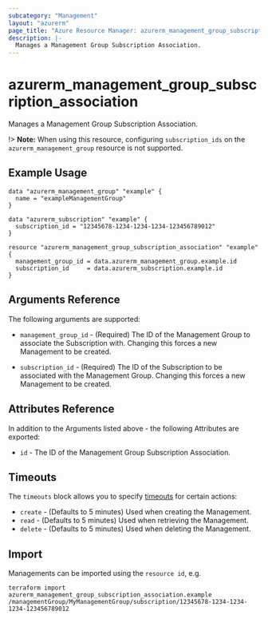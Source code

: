 ```yaml
---
subcategory: "Management"
layout: "azurerm"
page_title: "Azure Resource Manager: azurerm_management_group_subscription_association"
description: |-
  Manages a Management Group Subscription Association.
---
```


# azurerm_management_group_subscription_association

Manages a Management Group Subscription Association.

!> **Note:** When using this resource, configuring `subscription_ids` on the `azurerm_management_group` resource is not supported.

## Example Usage

```hcl
data "azurerm_management_group" "example" {
  name = "exampleManagementGroup"
}

data "azurerm_subscription" "example" {
  subscription_id = "12345678-1234-1234-1234-123456789012"
}

resource "azurerm_management_group_subscription_association" "example" {
  management_group_id = data.azurerm_management_group.example.id
  subscription_id     = data.azurerm_subscription.example.id
}
```

## Arguments Reference

The following arguments are supported:

* `management_group_id` - (Required) The ID of the Management Group to associate the Subscription with. Changing this forces a new Management to be created.

* `subscription_id` - (Required) The ID of the Subscription to be associated with the Management Group. Changing this forces a new Management to be created.

## Attributes Reference

In addition to the Arguments listed above - the following Attributes are exported: 

* `id` - The ID of the Management Group Subscription Association.

## Timeouts

The `timeouts` block allows you to specify [timeouts](https://www.terraform.io/language/resources/syntax#operation-timeouts) for certain actions:

* `create` - (Defaults to 5 minutes) Used when creating the Management.
* `read` - (Defaults to 5 minutes) Used when retrieving the Management.
* `delete` - (Defaults to 5 minutes) Used when deleting the Management.

## Import

Managements can be imported using the `resource id`, e.g.

```shell
terraform import azurerm_management_group_subscription_association.example /managementGroup/MyManagementGroup/subscription/12345678-1234-1234-1234-123456789012
```
